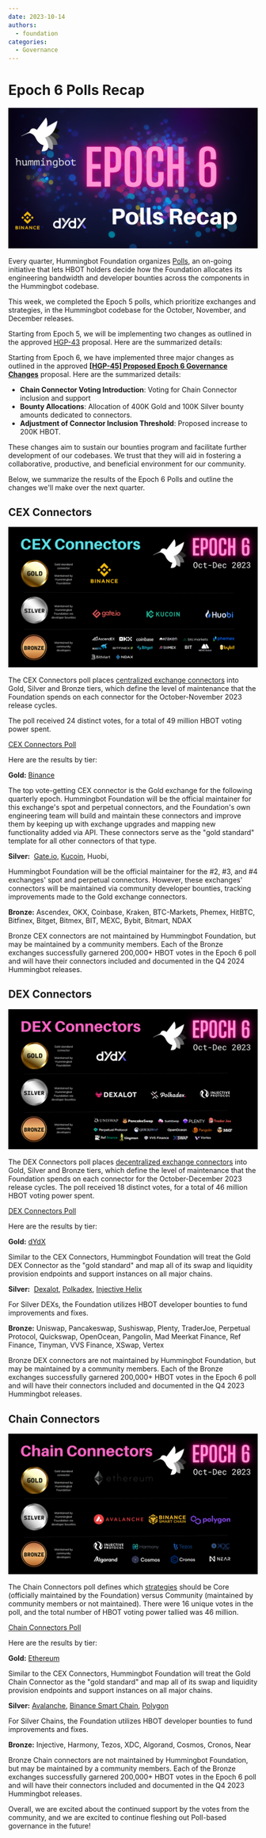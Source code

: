 ```yaml
---
date: 2023-10-14
authors:
  - foundation
categories:
  - Governance
---
```


# Epoch 6 Polls Recap

![](./1.png)

Every quarter, Hummingbot Foundation organizes [Polls](https://hummingbot.org/governance/polls/), an on-going initiative that lets HBOT holders decide how the Foundation allocates its engineering bandwidth and developer bounties across the components in the Hummingbot codebase.

This week, we completed the Epoch 5 polls, which prioritize exchanges and strategies, in the Hummingbot codebase for the October, November, and December releases.

<!-- more -->

Starting from Epoch 5, we will be implementing two changes as outlined in the approved [HGP-43](https://snapshot.org/?ref=blog.hummingbot.org#/hbot.eth/proposal/0x63958a27907ef6efa072fc92566f91bcf5df7491523ffcc64ecb47f270df9bcd) proposal. Here are the summarized details:

Starting from Epoch 6, we have implemented three major changes as outlined in the approved **[[HGP-45] Proposed Epoch 6 Governance Changes](https://snapshot.org/#/hbot.eth/proposal/0x7807da661f09096db6aadb277051ed6defd580259fd8e503c2a77a83779a3fd5)** proposal. Here are the summarized details:

- **Chain Connector Voting Introduction**: Voting for Chain Connector inclusion and support
- **Bounty Allocations**: Allocation of 400K Gold and 100K Silver bounty amounts dedicated to connectors.
- **Adjustment of Connector Inclusion Threshold**: Proposed increase to 200K HBOT.

These changes aim to sustain our bounties program and facilitate further development of our codebases. We trust that they will aid in fostering a collaborative, productive, and beneficial environment for our community.

Below, we summarize the results of the Epoch 6 Polls and outline the changes we'll make over the next quarter.

## CEX Connectors

![](./2.png)

The CEX Connectors poll places [centralized exchange connectors](https://hummingbot.org/cex-connectors/) into Gold, Silver and Bronze tiers, which define the level of maintenance that the Foundation spends on each connector for the October-November 2023 release cycles.

The poll received 24 distinct votes, for a total of 49 million HBOT voting power spent.

[CEX Connectors Poll](https://snapshot.org/#/hbot.eth/proposal/0xb830acb389380f447a996ade4dd39120f5139256a6fa55448ff8d78ef9193de4)

Here are the results by tier:

**Gold:** [Binance](https://www.binance.com/en/register?ref=FQQNNGCD)

The top vote-getting CEX connector is the Gold exchange for the following quarterly epoch. Hummingbot Foundation will be the official maintainer for this exchange's spot and perpetual connectors, and the Foundation's own engineering team will build and maintain these connectors and improve them by keeping up with exchange upgrades and mapping new functionality added via API. These connectors serve as the "gold standard" template for all other connectors of that type.

**Silver:**  [Gate.io,](https://www.gate.io/signup/5868285) [Kucoin](https://www.kucoin.com/ucenter/signup?rcode=272KvRf), Huobi,

Hummingbot Foundation will be the official maintainer for the #2, #3, and #4 exchanges' spot and perpetual connectors. However, these exchanges' connectors will be maintained via community developer bounties, tracking improvements made to the Gold exchange connectors.

**Bronze:** Ascendex, OKX, Coinbase, Kraken, BTC-Markets, Phemex, HitBTC, Bitfinex, Bitget, Bitmex, BIT, MEXC, Bybit, Bitmart, NDAX

Bronze CEX connectors are not maintained by Hummingbot Foundation, but may be maintained by a community members. Each of the Bronze exchanges successfully garnered 200,000+ HBOT votes in the Epoch 6 poll and will have their connectors included and documented in the Q4 2024 Hummingbot releases.

## DEX Connectors

![](./3.png)

The DEX Connectors poll places [decentralized exchange connectors](https://hummingbot.org/gateway/) into Gold, Silver and Bronze tiers, which define the level of maintenance that the Foundation spends on each connector for the October-December 2023 release cycles. The poll received 18 distinct votes, for a total of 46 million HBOT voting power spent.

[DEX Connectors Poll](https://snapshot.org/#/hbot.eth/proposal/0x5fe34c66cefc6438070332d2ab0d807447a9c175eb5e975e5a9a7023cb3c5c83)

Here are the results by tier:

**Gold:** [dYdX](https://dydx.exchange/)

Similar to the CEX Connectors, Hummingbot Foundation will treat the Gold DEX Connector as the "gold standard" and map all of its swap and liquidity provision endpoints and support instances on all major chains.

**Silver:**  [Dexalot](https://app.dexalot.com/trade/?ref=blog.hummingbot.org), [Polkadex](https://polkadex.trade/), [Injective Helix](https://helixapp.com/markets/)

For Silver DEXs, the Foundation utilizes HBOT developer bounties to fund improvements and fixes.

**Bronze:** Uniswap, Pancakeswap, Sushiswap, Plenty, TraderJoe, Perpetual Protocol, Quickswap, OpenOcean, Pangolin, Mad Meerkat Finance, Ref Finance, Tinyman, VVS Finance, XSwap, Vertex

Bronze DEX connectors are not maintained by Hummingbot Foundation, but may be maintained by a community members. Each of the Bronze exchanges successfully garnered 200,000+ HBOT votes in the Epoch 6 poll and will have their connectors included and documented in the Q4 2023 Hummingbot releases.

## Chain Connectors

![](./4.png)

The Chain Connectors poll defines which [strategies](https://hummingbot.org/strategies/) should be Core (officially maintained by the Foundation) versus Community (maintained by community members or not maintained). There were 16 unique votes in the poll, and the total number of HBOT voting power tallied was 46 million.

[Chain Connectors Poll](https://snapshot.org/#/hbot.eth/proposal/0x46a1f7d13701d18a4382665631b90fcf52762c030547f643ff45548403bb96ca)

Here are the results by tier:

**Gold:** [Ethereum](https://ethereum.org/en/)

Similar to the CEX Connectors, Hummingbot Foundation will treat the Gold Chain Connector as the "gold standard" and map all of its swap and liquidity provision endpoints and support instances on all major chains.

**Silver:** [Avalanche](https://www.avax.network/), [Binance Smart Chain](https://www.bnbchain.org/en), [Polygon](https://polygon.technology/)

For Silver Chains, the Foundation utilizes HBOT developer bounties to fund improvements and fixes.

**Bronze:** Injective, Harmony, Tezos, XDC, Algorand, Cosmos, Cronos, Near

Bronze Chain connectors are not maintained by Hummingbot Foundation, but may be maintained by a community members. Each of the Bronze exchanges successfully garnered 200,000+ HBOT votes in the Epoch 6 poll and will have their connectors included and documented in the Q4 2023 Hummingbot releases.

Overall, we are excited about the continued support by the votes from the community, and we are excited to continue fleshing out Poll-based governance in the future!
